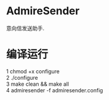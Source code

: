 # AdmireSender
意向信发送助手.</br>

# 编译运行
1 chmod +x configure</br>
2 ./configure</br>
3 make clean && make all</br>
4 admiresender -f admiresender.config</br>